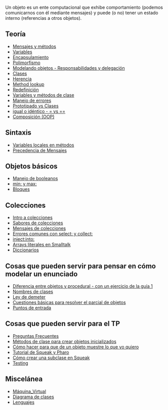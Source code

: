 Un objeto es un ente computacional que exhibe comportamiento (podemos comunicarnos con él mediante mensajes) y puede (o no) tener un estado interno (referencias a otros objetos).

Teoría
------

-   [Mensajes y métodos](mensajes-y-metodos.md)
-   [Variables](variables.md)
-   [Encapsulamiento](encapsulamiento.md)
-   [Polimorfismo](polimorfismo.md)
-   [Modelando objetos - Responsabilidades y delegación](modelando-objetos---responsabilidades-y-delegacion.md)
-   [Clases](clases.md)
-   [Herencia](herencia.md)
-   [Method lookup](method-lookup.md)
-   [Redefinición](redefinicion.md)
-   [Variables y métodos de clase](variables-y-metodos-de-clase.md)
-   [Manejo de errores](manejo-de-errores.md)
-   [Prototipado vs Clases](prototipado-vs-clases.md)
-   [igual o idéntico - = vs ==](igual-o-identico-----vs---.md)
-   [Composición (OOP)](Composición_(OOP) "wikilink")

Sintaxis
--------

-   [Variables locales en métodos](variables-locales-en-metodos.md)
-   [Precedencia de Mensajes](precedencia-de-mensajes.md)

Objetos básicos
---------------

-   [Manejo de booleanos](manejo-de-booleanos.md)
-   [min: y max:](min--y-max-.md)
-   [Bloques](bloques.md)

Colecciones
-----------

-   [Intro a colecciones](intro-a-colecciones.md)
-   [Sabores de colecciones](sabores-de-colecciones.md)
-   [Mensajes de colecciones](mensajes-de-colecciones.md)
-   [Errores comunes con select: y collect:](errores-comunes-con-select--y-collect-.md)
-   <inject:into:>
-   [Arrays literales en Smalltalk](arrays-literales-en-smalltalk.md)
-   [Diccionarios](diccionarios.md)

Cosas que pueden servir para pensar en cómo modelar un enunciado
----------------------------------------------------------------

-   [Diferencia entre objetos y procedural - con un ejercicio de la guía 1](diferencia-entre-objetos-y-procedural---con-un-ejercicio-de-la-guia-1.md)
-   [Nombres de clases](nombres-de-clases.md)
-   [Ley de demeter](ley-de-demeter.md)
-   [Cuestiones básicas para resolver el parcial de objetos](cuestiones-basicas-para-resolver-el-parcial-de-objetos.md)
-   [Puntos de entrada](puntos-de-entrada.md)

Cosas que pueden servir para el TP
----------------------------------

-   [Preguntas Frecuentes](preguntas-frecuentes.md)
-   [Métodos de clase para crear objetos inicializados](metodos-de-clase-para-crear-objetos-inicializados.md)
-   [Cómo hacer para que de un objeto muestre lo que yo quiero](como-hacer-para-que-de-un-objeto-muestre-lo-que-yo-quiero.md)
-   [Tutorial de Squeak y Pharo](tutorial-de-squeak-y-pharo.md)
-   [Cómo crear una subclase en Squeak](como-crear-una-subclase-en-squeak.md)
-   [Testing](testing.md)

Miscelánea
----------

-   [Máquina\_Virtual](maquina-virtual.md)
-   [Diagrama de clases](diagrama-de-clases.md)
-   [Lenguajes](lenguajes.md)

